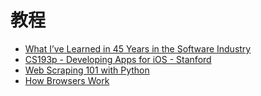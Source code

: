 # 教程

* [What I’ve Learned in 45 Years in the Software Industry](https://www.bti360.com/what-ive-learned-in-45-years-in-the-software-industry/)
* [CS193p - Developing Apps for iOS - Stanford](https://cs193p.sites.stanford.edu)
* [Web Scraping 101 with Python](https://www.scrapingbee.com/blog/web-scraping-101-with-python/)
* [How Browsers Work](https://www.html5rocks.com/en/tutorials/internals/howbrowserswork/)